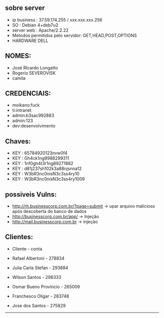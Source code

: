 ## sobre server
- ip business : 37.59.174.255  / xxx.xxx.xxx.256
- SO : Debian 4+deb7u2
- server web : Apache/2.2.22
- Metodos permitidos pelo servidor: GET,HEAD,POST,OPTIONS   
- HARDWARE DELL

## NOMES:
- José RIcardo Longatto
- Rogerio SEVEROVISK
- camila

## CREDENCIAIS:
- moikano:fuck
- ti:intranet 
- admin:b3sac992883
- admin:123
- dev:desenvolvimento

## Chaves:
- KEY : 65784920123nvw0f4 
- KEY : Gh4ck1ng9988299311
- KEY : 1nf0gh4t3r1ng89271882
- KEY : d81j237sh102k3a88njsnna12
- KEY : W3bR3nc0nisN3c3ss4ry10
- KEY : W3bR3nc0nisN3c3ss4ry1009

## possiveis Vulns: 
- http://rh.businesscorp.com.br/?page=submit -> upar arquivo malicioso após descoberta do banco de dados
- http://businesscorp.com.br/app/ -> Injeção
- http://mail.businesscorp.com.br -> injeção


## Clientes:
- Cliente - conta

- Rafael Albertoni - 278834
- Julia Carla Stefan - 293884
- Wilson Santos - 298333
- Osmar Bueno Provincio - 265009 
- Franchesco Oligar - 283748
- Jose dos Santos - 275829


--- 


